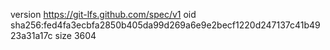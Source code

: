 version https://git-lfs.github.com/spec/v1
oid sha256:fed4fa3ecbfa2850b405da99d269a6e9e2becf1220d247137c41b4923a31a17c
size 3604
